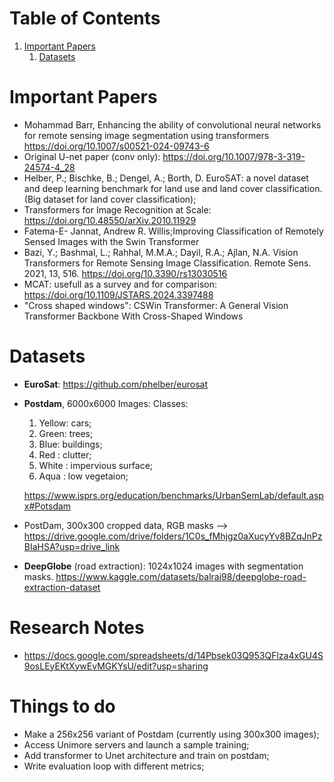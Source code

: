 
# Table of Contents

1.  [Important Papers](#orgfb6d168)
    1.  [Datasets](#org7a0c276)



<a id="orgfb6d168"></a>

# Important Papers

-   Mohammad Barr, Enhancing the ability of convolutional neural networks for remote
    sensing image segmentation using transformers <https://doi.org/10.1007/s00521-024-09743-6>
-   Original U-net paper (conv only): <https://doi.org/10.1007/978-3-319-24574-4_28>
-   Helber, P.; Bischke, B.; Dengel, A.; Borth, D. EuroSAT: a novel dataset and deep learning benchmark for
    land use and land cover classification. (Big dataset for land cover classification);
-   Transformers for Image Recognition at Scale: <https://doi.org/10.48550/arXiv.2010.11929>
-   Fatema-E- Jannat, Andrew R. Willis;Improving Classification of Remotely Sensed
    Images with the Swin Transformer
-   Bazi, Y.; Bashmal, L.; Rahhal, M.M.A.; Dayil, R.A.; Ajlan, N.A. Vision Transformers for Remote Sensing Image Classification. Remote Sens. 2021, 13, 516. <https://doi.org/10.3390/rs13030516>
-   MCAT: usefull as a survey and for comparison: <https://doi.org/10.1109/JSTARS.2024.3397488>
-   "Cross shaped windows": CSWin Transformer: A General Vision Transformer Backbone With Cross-Shaped Windows


<a id="org7a0c276"></a>

# Datasets

-   **EuroSat**: <https://github.com/phelber/eurosat>
-   **Postdam**, 6000x6000 Images:
    Classes:
    
    1.  Yellow: cars;
    2.  Green: trees;
    3.  Blue: buildings;
    4.  Red : clutter;
    5.  White : impervious surface;
    6.  Aqua : low vegetaion;
    
    <https://www.isprs.org/education/benchmarks/UrbanSemLab/default.aspx#Potsdam>
- PostDam, 300x300 cropped data, RGB masks --> https://drive.google.com/drive/folders/1C0s_fMhjgz0aXucyYv8BZqJnPzBIaHSA?usp=drive_link
-   **DeepGlobe** (road extraction): 1024x1024 images with segmentation masks.
    <https://www.kaggle.com/datasets/balraj98/deepglobe-road-extraction-dataset>
# Research Notes
- https://docs.google.com/spreadsheets/d/14Pbsek03Q953QFlza4xGU4S9osLEyEKtXywEvMGKYsU/edit?usp=sharing
# Things to do
+ Make a 256x256 variant of Postdam (currently using 300x300 images);
+ Access Unimore servers and launch a sample training;
+ Add transformer to Unet architecture and train on postdam;
+ Write evaluation loop with different metrics;
